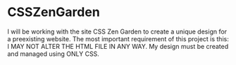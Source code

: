 # CSSZenGarden
I will be working with the site CSS Zen Garden to create a unique design for a preexisting website. The most important requirement of this project is this:  I MAY NOT ALTER THE HTML FILE IN ANY WAY.  My design must be created and managed using ONLY CSS.
